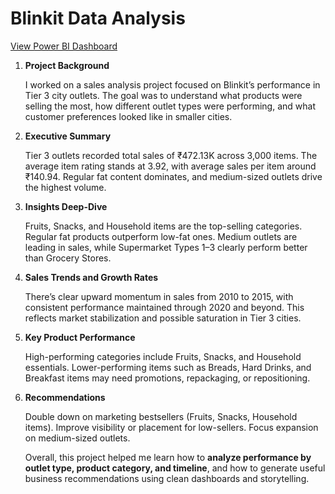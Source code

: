 # Blinkit Data Analysis

[View Power BI Dashboard](https://app.powerbi.com/view?r=eyJrIjoiYWY1NDdlYjktNjcxYy00ZTY3LTlkYjgtYmZjOGQ3MWNkMzAwIiwidCI6ImU3NmE3NTM0LThhNzQtNGE2Mi1hZGZkLThmODg1NThlZjM1MSJ9)

1. **Project Background**
    
    I worked on a sales analysis project focused on Blinkit’s performance in Tier 3 city outlets. The goal was to understand what products were selling the most, how different outlet types were performing, and what customer preferences looked like in smaller cities.
    
2. **Executive Summary**
    
    Tier 3 outlets recorded total sales of ₹472.13K across 3,000 items. The average item rating stands at 3.92, with average sales per item around ₹140.94. Regular fat content dominates, and medium-sized outlets drive the highest volume.
    
3. **Insights Deep-Dive**
    
    Fruits, Snacks, and Household items are the top-selling categories. Regular fat products outperform low-fat ones. Medium outlets are leading in sales, while Supermarket Types 1–3 clearly perform better than Grocery Stores.
    
4. **Sales Trends and Growth Rates**
    
    There’s clear upward momentum in sales from 2010 to 2015, with consistent performance maintained through 2020 and beyond. This reflects market stabilization and possible saturation in Tier 3 cities.
    
5. **Key Product Performance**
    
    High-performing categories include Fruits, Snacks, and Household essentials. Lower-performing items such as Breads, Hard Drinks, and Breakfast items may need promotions, repackaging, or repositioning.
    
6. **Recommendations**
    
    Double down on marketing bestsellers (Fruits, Snacks, Household items). Improve visibility or placement for low-sellers. Focus expansion on medium-sized outlets.
    
    Overall, this project helped me learn how to **analyze performance by outlet type, product category, and timeline**, and how to generate useful business recommendations using clean dashboards and storytelling.
